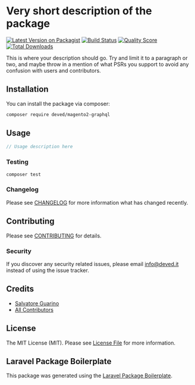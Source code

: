 # Very short description of the package

[![Latest Version on Packagist](https://img.shields.io/packagist/v/deved/magento2-graphql.svg?style=flat-square)](https://packagist.org/packages/deved/magento2-graphql)
[![Build Status](https://img.shields.io/travis/deved/magento2-graphql/master.svg?style=flat-square)](https://travis-ci.org/deved/magento2-graphql)
[![Quality Score](https://img.shields.io/scrutinizer/g/deved/magento2-graphql.svg?style=flat-square)](https://scrutinizer-ci.com/g/deved/magento2-graphql)
[![Total Downloads](https://img.shields.io/packagist/dt/deved/magento2-graphql.svg?style=flat-square)](https://packagist.org/packages/deved/magento2-graphql)

This is where your description should go. Try and limit it to a paragraph or two, and maybe throw in a mention of what PSRs you support to avoid any confusion with users and contributors.

## Installation

You can install the package via composer:

```bash
composer require deved/magento2-graphql
```

## Usage

``` php
// Usage description here
```

### Testing

``` bash
composer test
```

### Changelog

Please see [CHANGELOG](CHANGELOG.md) for more information what has changed recently.

## Contributing

Please see [CONTRIBUTING](CONTRIBUTING.md) for details.

### Security

If you discover any security related issues, please email info@deved.it instead of using the issue tracker.

## Credits

- [Salvatore Guarino](https://github.com/deved)
- [All Contributors](../../contributors)

## License

The MIT License (MIT). Please see [License File](LICENSE.md) for more information.

## Laravel Package Boilerplate

This package was generated using the [Laravel Package Boilerplate](https://laravelpackageboilerplate.com).